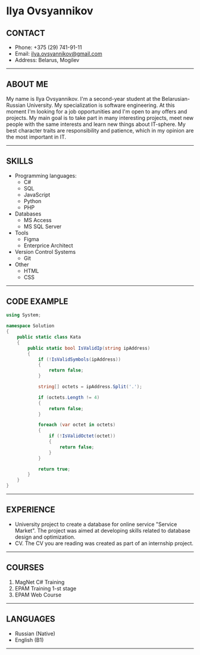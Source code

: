 # Ilya Ovsyannikov

## CONTACT

* Phone: +375 (29) 741-91-11
* Email: <ilya.ovsyannikov@gmail.com>
* Address: Belarus, Mogilev

***

## ABOUT ME

My name is Ilya Ovsyannikov. I'm a second-year student at the Belarusian-Russian University. My specialization is software engineering. At this moment I'm looking for a job opportunities and I'm open to any offers and projects. My main goal is to take part in many interesting projects, meet new people with the same interests and learn new things about IT-sphere. My best character traits are responsibility and patience, which in my opinion are the most important in IT.

***

## SKILLS

* Programming languages:
  * C#
  * SQL
  * JavaScript
  * Python
  * PHP
* Databases
  * MS Access
  * MS SQL Server
* Tools
  * Figma
  * Enterprice Architect
* Version Control Systems
  * Git
* Other
  * HTML
  * CSS

***

## CODE EXAMPLE

```C#
using System;

namespace Solution
{
    public static class Kata
    {
        public static bool IsValidIp(string ipAddress)
        {
            if (!IsValidSymbols(ipAddress))
            {
                return false;
            }

            string[] octets = ipAddress.Split('.');

            if (octets.Length != 4)
            {
                return false;
            }

            foreach (var octet in octets)
            {
                if (!IsValidOctet(octet))
                {
                    return false;
                }
            }

            return true;
        }
    }
}
```

***

## EXPERIENCE

* University project to create a database for online service "Service Market". The project was aimed at developing skills related to database design and optimization.
* CV. The CV you are reading was created as part of an internship project.

***

## COURSES

1. MagNet C# Training
2. EPAM Training 1-st stage
3. EPAM Web Course

***

## LANGUAGES

* Russian (Native)
* English (B1)

***
